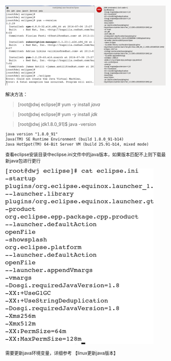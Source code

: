 ![image](https://github.com/dwjlw1314/DWJ-PROJECT/raw/master/PictureSource/3.18.1.png)

解决方法：
>[root@dwj eclipse]# yum -y install *java*

>[root@dwj eclipse]# yum -y install *jdk*

>[root@dwj jdk1.8.0_91]$ java -version

```
java version "1.8.0_91"
Java(TM) SE Runtime Environment (build 1.8.0_91-b14)
Java HotSpot(TM) 64-Bit Server VM (build 25.91-b14, mixed mode)
```
查看eclipse安装目录中eclipse.ini文件中的java版本，如果版本匹配不上则下载最新java包进行更行

![image](https://github.com/dwjlw1314/DWJ-PROJECT/raw/master/PictureSource/3.18.2.png)

需要更新java环境变量，详细参考 【linux更新java版本】
